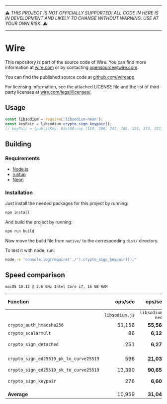 -----

:warning: *THIS PROJECT IS NOT OFFICIALLY SUPPORTED! ALL CODE IN HERE IS
IN DEVELOPMENT AND LIKELY TO CHANGE WITHOUT WARNING. USE AT YOUR OWN
RISK.* :warning:

-----

# Wire

This repository is part of the source code of Wire. You can find more information at [wire.com](https://wire.com) or by contacting opensource@wire.com.

You can find the published source code at [github.com/wireapp](https://github.com/wireapp).

For licensing information, see the attached LICENSE file and the list of third-party licenses at [wire.com/legal/licenses/](https://wire.com/legal/licenses/).


## Usage

```javascript
const libsodium = require('libsodium-neon');
const keyPair = libsodium.crypto_sign_keypair();
// keyPair = {publicKey: Uint8Array [118, 200, 242, 168, 123, 173, 221, 232, ...]}
```


## Building

### Requirements

- [Node.js](https://nodejs.org/)
- [rustup](https://rustup.rs/)
- [Neon](https://github.com/neon-bindings/neon)


### Installation

Just install the needed packages for this project by running:

```bash
npm install
```

And build the project by running:

```bash
npm run build
```

Now move the build file from `native/` to the
corresponding `dist/` directory.

To test it with node, run:

```bash
node -e "console.log(require('./').crypto_sign_keypair());"
```


## Speed comparison

`macOS 10.12 @ 2.6 GHz Intel Core i7, 16 GB RAM`

|**Function**                            |    **ops/sec** |      **ops/sec** | **times faster** |
|:---------------------------------------|---------------:|-----------------:|-----------------:|
|                                        | `libsodium.js` | `libsodium-neon` |                  |
| `crypto_auth_hmacsha256`               |         51,156 |      **55,562**  |             1.09 |
| `crypto_scalarmult`                    |             86 |       **6,129**  |            70.80 |
| `crypto_sign_detached`                 |            251 |       **6,277**  |            25.01 |
| `crypto_sign_ed25519_pk_to_curve25519` |            596 |      **21,030**  |            35.29 |
| `crypto_sign_ed25519_sk_to_curve25519` |         13,390 |      **90,650**  |             6.77 |
| `crypto_sign_keypair`                  |            276 |       **6,602**  |            23.92 |
|                                        |                |                  |                  |
| **Average**                            |         10,959 |      **31,042**  |             2.83 |
